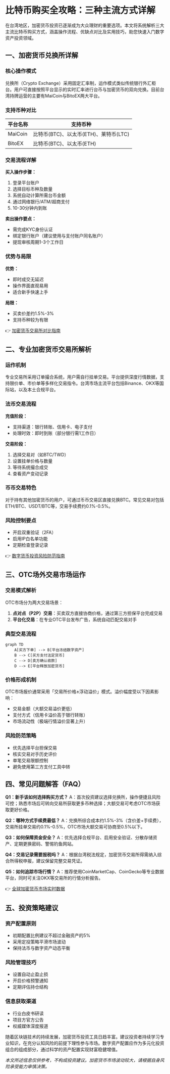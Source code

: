 # 比特币购买全攻略：三种主流方式详解

在台湾地区，加密货币投资已逐渐成为大众理财的重要选项。本文将系统解析三大主流比特币购买方式，涵盖操作流程、优缺点对比及实用技巧，助您快速入门数字资产投资领域。

## 一、加密货币兑换所详解

### 核心操作模式
兑换所（Crypto Exchange）采用固定汇率制，运作模式类似传统银行外汇柜台。用户可直接按照平台显示的实时汇率进行台币与加密货币的双向兑换。目前台湾持牌运营的主要有MaiCoin与BitoEX两大平台。

### 支持币种对比
| 平台名称 | 支持币种                     |
|----------|------------------------------|
| MaiCoin  | 比特币(BTC)、以太币(ETH)、莱特币(LTC) |
| BitoEX   | 比特币(BTC)、以太币(ETH)             |

### 交易流程详解
**买入操作步骤：**
1. 登录平台账户
2. 选择目标币种及数量
3. 系统自动计算所需台币金额
4. 通过网络银行/ATM/超商支付
5. 10-30分钟内到账

**卖出操作要点：**
- 需完成KYC身份认证
- 绑定银行账户（建议使用与支付账户同名账户）
- 提现审核周期1-3个工作日

### 优势与局限
**优势：**
- 即时成交无延迟
- 操作界面直观易用
- 适合新手快速上手

**局限：**
- 买卖价差约1.5%-3%
- 支持币种较为有限

👉 [加密货币交易所对比指南](https://bit.ly/okx_welcome)

## 二、专业加密货币交易所解析

### 运作机制
专业交易所采用订单撮合系统，用户需自行挂单交易。平台提供深度行情数据，支持限价单、市价单等多样化交易指令。台湾市场主流平台包括Binance、OKX等国际站，以及本土合规平台。

### 法币交易流程
**充值阶段：**
- 支持渠道：银行转账、信用卡、电子支付
- 处理时效：即时到账（部分银行需1工作日）

**交易阶段：**
1. 选择交易对（如BTC/TWD）
2. 设置挂单价格与数量
3. 等待系统撮合成交
4. 查看资产变动记录

### 币币交易特色
对于持有其他加密货币的用户，可通过币币交易区直接兑换BTC。常见交易对包括ETH/BTC、USDT/BTC等，交易手续费约0.1%-0.5%。

### 风险控制要点
- 开启双重验证（2FA）
- 启用IP白名单功能
- 定期检查登录记录

👉 [数字货币投资风险防范指南](https://bit.ly/okx_welcome)

## 三、OTC场外交易市场运作

### 交易模式解析
OTC市场分为两大交易场景：
1. **点对点（P2P）交易**：买卖双方直接协商价格，通过第三方担保平台完成交易
2. **平台化交易**：在专业OTC平台发布广告，系统自动匹配交易对手

### 典型交易流程
```mermaid
graph TD
    A[买方下单] --> B[平台冻结数字资产]
    B --> C[买方支付法定货币]
    C --> D[卖方确认收款]
    D --> E[平台释放加密货币]
```

### 价格形成机制
OTC市场报价通常采用「交易所价格±浮动溢价」模式。溢价幅度受以下因素影响：
- 交易金额（大额交易溢价更低）
- 支付方式（信用卡溢价高于银行转账）
- 市场流动性（极端行情溢价显著上升）

### 风险防范策略
- 优先选择平台担保交易
- 核实交易对手历史评价
- 单笔交易限额控制
- 避免使用第三方支付工具中转

## 四、常见问题解答（FAQ）

**Q1：新手该如何选择购买方式？**
A：首次投资建议选择兑换所，操作便捷且风险可控；熟悉市场后可转向交易所获取更多币种选择；大额交易可考虑OTC市场获取更好价格。

**Q2：哪种方式手续费最低？**
A：兑换所综合成本约1.5%-3%（含价差+手续费），交易所挂单交易约0.1%-0.5%，OTC市场大额交易可协商至0.5%以下。

**Q3：如何保障资金安全？**
A：优先选择合规平台、启用安全验证、分散存储资产、定期更换密码、警惕钓鱼网站。

**Q4：交易记录需要报税吗？**
A：根据台湾税法规定，加密货币交易所得需纳入综合所得税申报，建议保留完整交易凭证。

**Q5：如何追踪市场行情？**
A：推荐使用CoinMarketCap、CoinGecko等专业数据平台，同时可关注OKX等交易所的行情分析报告。

👉 [全球加密货币市场实时数据](https://bit.ly/okx_welcome)

## 五、投资策略建议

### 资产配置原则
- 初期配置比例建议不超过金融资产的5%
- 采用定投策略平滑市场波动
- 保持法币与数字资产动态平衡

### 风险管理技巧
- 设置自动止盈止损
- 开启价格预警通知
- 定期评估持仓结构

### 信息获取渠道
- 行业白皮书研读
- 项目方官方公告
- 权威媒体深度报道

随着区块链技术的持续发展，加密货币投资工具日趋丰富。建议投资者持续学习专业知识，在充分认知风险的前提下理性参与市场。数字资产配置应作为多元化投资组合的组成部分，通过科学的资产配置实现财富稳健增值。

*本文所述信息仅供参考，不构成投资建议。加密货币市场波动较大，请根据自身风险承受能力审慎决策。*